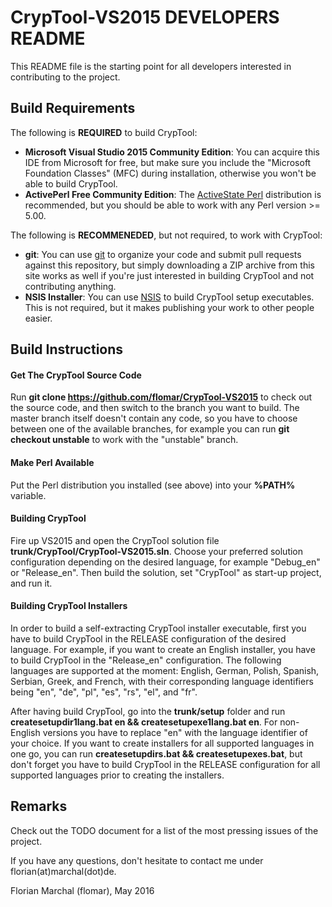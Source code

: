 # CrypTool-VS2015 DEVELOPERS README

This README file is the starting point for all developers interested in contributing to the project.

## Build Requirements

The following is **REQUIRED** to build CrypTool:

- **Microsoft Visual Studio 2015 Community Edition**: You can acquire this IDE from Microsoft for free, but make sure you include the "Microsoft Foundation Classes" (MFC) during installation, otherwise you won't be able to build CrypTool.
- **ActivePerl Free Community Edition**: The [ActiveState Perl](http://www.activestate.com/activeperl) distribution is recommended, but you should be able to work with any Perl version >= 5.00.

The following is **RECOMMENEDED**, but not required, to work with CrypTool:

- **git**: You can use [git](https://git-scm.com/downloads) to organize your code and submit pull requests against this repository, but simply downloading a ZIP archive from this site works as well if you're just interested in building CrypTool and not contributing anything.
- **NSIS Installer**: You can use [NSIS](http://nsis.sourceforge.net/) to build CrypTool setup executables. This is not required, but it makes publishing your work to other people easier.

## Build Instructions

#### Get The CrypTool Source Code

Run **git clone https://github.com/flomar/CrypTool-VS2015** to check out the source code, and then switch to the branch you want to build. The master branch itself doesn't contain any code, so you have to choose between one of the available branches, for example you can run **git checkout unstable** to work with the "unstable" branch.

#### Make Perl Available

Put the Perl distribution you installed (see above) into your **%PATH%** variable.

#### Building CrypTool

Fire up VS2015 and open the CrypTool solution file **trunk/CrypTool/CrypTool-VS2015.sln**. Choose your preferred solution configuration depending on the desired language, for example "Debug_en" or "Release_en". Then build the solution, set "CrypTool" as start-up project, and run it.

#### Building CrypTool Installers

In order to build a self-extracting CrypTool installer executable, first you have to build CrypTool in the RELEASE configuration of the desired language. For example, if you want to create an English installer, you have to build CrypTool in the "Release_en" configuration. The following languages are supported at the moment: English, German, Polish, Spanish, Serbian, Greek, and French, with their corresponding language identifiers being "en", "de", "pl", "es", "rs", "el", and "fr".

After having build CrypTool, go into the **trunk/setup** folder and run **createsetupdir1lang.bat en && createsetupexe1lang.bat en**. For non-English versions you have to replace "en" with the language identifier of your choice. If you want to create installers for all supported languages in one go, you can run **createsetupdirs.bat && createsetupexes.bat**, but don't forget you have to build CrypTool in the RELEASE configuration for all supported languages prior to creating the installers.

## Remarks

Check out the TODO document for a list of the most pressing issues of the project.

If you have any questions, don't hesitate to contact me under florian(at)marchal(dot)de.

Florian Marchal (flomar), May 2016
